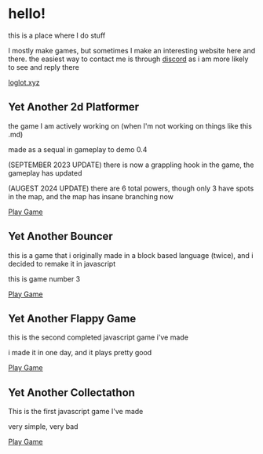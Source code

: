<h1>hello!</h1>
this is a place where I do stuff

I mostly make games, but sometimes I make an interesting website here and there. 
the easiest way to contact me is through [discord](discord.loglot.xyz) as i am more likely to see and reply there


[loglot.xyz](https://loglot.xyz/)


<h2>Yet Another 2d Platformer</h2>
the game I am actively working on (when I'm not working on things like this .md)

made as a sequal in gameplay to demo 0.4


(SEPTEMBER 2023 UPDATE) there is now a grappling hook in the game, the gameplay has updated

(AUGEST 2024 UPDATE) there are 6 total powers, though only 3 have spots in the map, and the map has insane branching now


[Play Game](https://loglot.github.io/yet-another-2d-platformer/)

<h2>Yet Another Bouncer</h2>
this is a game that i originally made in a block based language (twice), and i decided to remake it in javascript

this is game number 3

[Play Game](https://loglot.github.io/Yet-Another-Bouncer/)

<h2>Yet Another Flappy Game</h2>
this is the second completed javascript game i've made

i made it in one day, and it plays pretty good


[Play Game](https://loglot.github.io/Yet-Another-Flappy-Game/)

<h2>Yet Another Collectathon</h2>
This is the first javascript game I've made

very simple, very bad


[Play Game](https://loglot.github.io/Yet-Another-Collectathon/)


